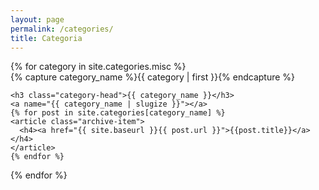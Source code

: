 ```yaml
---
layout: page
permalink: /categories/
title: Categoria
---
```


<div id="archives">
{% for category in site.categories.misc %}
  <div class="archive-group">
    {% capture category_name %}{{ category | first }}{% endcapture %}
    <div id="#{{ category_name | slugize }}"></div>
    <p></p>

    <h3 class="category-head">{{ category_name }}</h3>
    <a name="{{ category_name | slugize }}"></a>
    {% for post in site.categories[category_name] %}
    <article class="archive-item">
      <h4><a href="{{ site.baseurl }}{{ post.url }}">{{post.title}}</a></h4>
    </article>
    {% endfor %}
  </div>
{% endfor %}
</div>
 
<!--{% for post in site.categories.Personal %}
 <li><span>{{ post.date | date_to_string }}</span> &nbsp; <a href="{{ post.url }}">{{ post.title }}</a></li>
{% endfor %}-->
